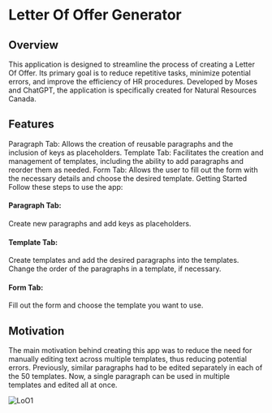 # Letter Of Offer Generator

## Overview
This application is designed to streamline the process of creating a Letter Of Offer. Its primary goal is to reduce repetitive tasks, minimize potential errors, and improve the efficiency of HR procedures. Developed by Moses and ChatGPT, the application is specifically created for Natural Resources Canada.

## Features
Paragraph Tab: Allows the creation of reusable paragraphs and the inclusion of keys as placeholders.
Template Tab: Facilitates the creation and management of templates, including the ability to add paragraphs and reorder them as needed.
Form Tab: Allows the user to fill out the form with the necessary details and choose the desired template.
Getting Started
Follow these steps to use the app:

#### Paragraph Tab:
Create new paragraphs and add keys as placeholders.
#### Template Tab:
Create templates and add the desired paragraphs into the templates.<br>
Change the order of the paragraphs in a template, if necessary.
#### Form Tab:
Fill out the form and choose the template you want to use.

## Motivation
The main motivation behind creating this app was to reduce the need for manually editing text across multiple templates, thus reducing potential errors. Previously, similar paragraphs had to be edited separately in each of the 50 templates. Now, a single paragraph can be used in multiple templates and edited all at once.

![LoO1](https://pasteboard.co/Tf98Ah9WaxYz.jpg)
